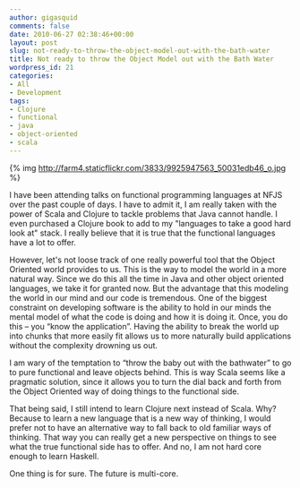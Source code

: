 ```yaml
---
author: gigasquid
comments: false
date: 2010-06-27 02:38:46+00:00
layout: post
slug: not-ready-to-throw-the-object-model-out-with-the-bath-water
title: Not ready to throw the Object Model out with the Bath Water
wordpress_id: 21
categories:
- All
- Development
tags:
- Clojure
- functional
- java
- object-oriented
- scala
---
```



{% img http://farm4.staticflickr.com/3833/9925947563_50031edb46_o.jpg %}

I have been attending talks on functional programming languages at NFJS over the past couple of days.  I have to admit it, I am really taken with the power of Scala and Clojure to tackle problems that Java cannot handle.  I even purchased a Clojure book to add to my "languages to take a good hard look at" stack.   I really believe that it is true that the functional languages have a lot to offer. 

 However, let's not loose track of one really powerful tool that the Object Oriented world provides to us.   This is the way to model the world in a more natural way.  Since we do this all the time in Java and other object oriented languages, we take it for granted now.   But the advantage that this modeling the world in our mind and our code is tremendous.  One of the biggest constraint on developing software is the ability to hold in our minds the mental model of what the code is doing and how it is doing it.  Once, you do this – you “know the application”.   Having the ability to break the world up into chunks that more easily fit allows us to more naturally build applications without the complexity drowning us out.

I am wary of the temptation to “throw the baby out with the bathwater” to go to pure functional and leave objects behind.  This is way Scala seems like a pragmatic solution, since it allows you to turn the dial back and forth from the Object Oriented way of doing things to the functional side.

That being said, I still intend to learn Clojure next instead of Scala.  Why?  Because to learn a new language that is a new way of thinking, I would prefer not to have an alternative way to fall back to old familiar ways of thinking.  That way you can really get a new perspective on things to see what the true functional side has to offer.  And no, I am not hard core enough to learn Haskell.

One thing is for sure.  The future is multi-core.
